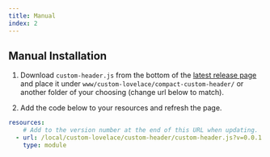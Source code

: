 ```yaml
---
title: Manual
index: 2
---
```


## Manual Installation

1. Download `custom-header.js` from the bottom of the [latest release page](https://github.com/maykar/custom-header/releases/latest) and place it under `www/custom-lovelace/compact-custom-header/` or another folder of your choosing (change url below to match).

2. Add the code below to your resources and refresh the page.

```yaml
resources:
    # Add to the version number at the end of this URL when updating.
  - url: /local/custom-lovelace/custom-header/custom-header.js?v=0.0.1
    type: module
```
